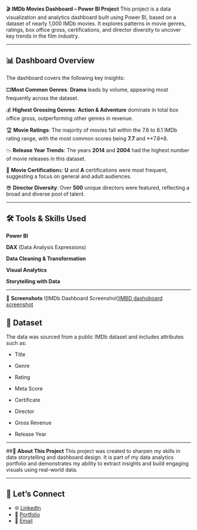 🎬 **IMDb Movies Dashboard – Power BI Project**
This project is a data visualization and analytics dashboard built using Power BI, based on a dataset of nearly 1,000 IMDb movies. It explores patterns in movie genres, ratings, box office gross, certifications, and director diversity to uncover key trends in the film industry.


---


## 📊 **Dashboard Overview**
The dashboard covers the following key insights:


🎞**Most Common Genres**:
**Drama** leads by volume, appearing most frequently across the dataset.

💰 **Highest Grossing Genres**:
**Action & Adventure** dominate in total box office gross, outperforming other genres in revenue.

🏆 **Movie Ratings**:
The majority of movies fall within the 7.6 to 8.1 IMDb rating range, with the most common scores being **7.7** and **7.8*8.

📉 **Release Year Trends**:
The years **2014** and **2004** had the highest number of movie releases in this dataset.

📑 **Movie Certification**s:
**U** and **A** certifications were most frequent, suggesting a focus on general and adult audiences.

😎 **Director Diversity**:
Over **500** unique directors were featured, reflecting a broad and diverse pool of talent.


---


## 🛠️ **Tools & Skills Used**
**Power BI**

**DAX** (Data Analysis Expressions)

**Data Cleaning & Transformation**

**Visual Analytics**

**Storytelling with Data**


---


📎 **Screenshots**
![IMDb Dashboard Screenshot][IMBD dashoboard screenshot](https://github.com/user-attachments/assets/cde81610-e37e-4a84-a148-906476d7eab1)


## 📁 **Dataset**
The data was sourced from a public IMDb dataset and includes attributes such as:

* Title

* Genre

* Rating

* Meta Score

* Certificate

* Director

* Gross Revenue

* Release Year



---


##📌 **About This Project**
This project was created to sharpen my skills in data storytelling and dashboard design. 
It is part of my data analytics portfolio and demonstrates my ability to extract insights and build engaging visuals using real-world data.



---


## 📌 Let’s Connect

- 🌐 [LinkedIn](www.linkedin.com/in/emwindosa-osarenmwinda-52428a14a)
- 📁 [Portfolio](https://yourportfolio.com)
- 📧 [Email](osarenmwindame@gmail.com)
